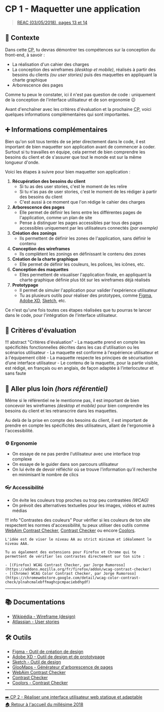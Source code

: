 # CP 1 - Maquetter une application
> [REAC (03/05/2018), pages 13 et 14](https://www.banque.di.afpa.fr/EspaceEmployeursCandidatsActeurs/EGPResultat.aspx?ct=01280m03&type=t)

## 🚀 Contexte

Dans cette <abbr title="Compétence Professionnelle">CP</abbr>, tu devras démontrer tes compétences sur la conception du front-end, à savoir :

- La réalisation d'un cahier des charges
- La conception des wireframes _(desktop et mobile)_, réalisés à partir des besoins du clients _(ou user stories)_ puis des maquettes en appliquant la charte graphique
- Arborescence des pages

Comme tu peux le constater, ici il n'est pas question de code : uniquement de la conception de l'interface utilisateur et de son ergonomie 😉

Avant d'enchaîner avec les critères d'évaluation et la prochaine <abbr title="Compétence Professionnelle">CP</abbr>, voici quelques informations complémentaires qui sont importantes.

## ➕ Informations complémentaires

Bien qu'on soit tous tentés de se jeter directement dans le code, il est important de bien maquetter son application avant de commencer à coder.  
Surtout si tu travailles en équipe, cela permet de bien comprendre les besoins du client et de s'assurer que tout le monde est sur la même longueur d'onde.

Voici les étapes à suivre pour bien maquetter son application :

1. **Récupération des besoins du client**
    - Si tu as des user stories, c'est le moment de les relire
    - Si tu n'as pas de user stories, c'est le moment de les rédiger à partir des besoins du client
    - C'est aussi à ce moment que l'on rédige le cahier des charges
2. **Arborescence des pages**
    - Elle permet de définir les liens entre les différentes pages de l'application, comme un plan de site
    - Pense à distinguer les pages accessibles par tous des pages accessibles uniquement par les utilisateurs connectés _(par exemple)_
3. **Création des zonings**
    - Ils permettent de définir les zones de l'application, sans définir le contenu
4. **Conception des wireframes**
    - Ils complètent les zonings en définissant le contenu des zones
5. **Création de la charte graphique**
    - Elle permet de définir les couleurs, les polices, les icônes, etc.
6. **Conception des maquettes**
    - Elles permettent de visualiser l'application finale, en appliquant la charte graphique définie plus tôt sur les wireframes déjà réalisés
7. **Prototypage**
    - Il permet de simuler l'application pour valider l'expérience utilisateur
    - Tu as plusieurs outils pour réaliser des prototypes, comme [Figma](https://www.figma.com/fr-fr/), [Adobe XD](https://www.adobe.com/fr/products/xd.html), [Sketch](https://www.sketch.com/), etc.

Ce n'est qu'une fois toutes ces étapes réalisées que tu pourras te lancer dans le code, pour l'intégration de l'interface utilisateur.

## 📝 Critères d'évaluation
!!! abstract "Critères d'évaluation"
    - La maquette prend en compte les spécificités fonctionnelles décrites dans les cas d'utilisation ou les scénarios utilisateur
    - La maquette est conforme à l'expérience utilisateur et à l'équipement ciblé
    - La maquette respecte les principes de sécurisation d’une interface utilisateur
    - Le contenu de la maquette, pour la partie visible, est rédigé, en français ou en anglais, de façon adaptée à l’interlocuteur et sans faute

## 🤯 Aller plus loin _(hors référentiel)_

Même si le référentiel ne le mentionne pas, il est important de bien concevoir les wireframes _(desktop et mobile)_
pour bien comprendre les besoins du client et les retranscrire dans les maquettes.

Au delà de la prise en compte des besoins du client, il est important de prendre en compte les spécificités des utilisateurs,
allant de l'ergonomie à l'accessibilité.

### ⚙️ Ergonomie

- On essaye de ne pas perdre l'utilisateur avec une interface trop complexe
- On essaye de le guider dans son parcours utilisateur
- On lui évite de devoir réfléchir où se trouve l'information qu'il recherche en minimisant le nombre de clics

### 👓 Accessibilité

- On évite les couleurs trop proches ou trop peu contrastées _(WCAG)_
- On prévoit des alternatives textuelles pour les images, vidéos et autres médias

!!! info "Contrastes des couleurs"
    Pour vérifier si les couleurs de ton site respectent les normes d'accessibilité, tu peux utiliser des outils comme [WebAim Contrast Checker](https://webaim.org/resources/contrastchecker/), [Contrast Checker](https://contrastchecker.com/) ou encore [Coolors](https://coolors.co/contrast-checker/112a46-acc8e5).

    L'idée est de viser le niveau AA au strict minimum et idéalement le niveau AAA.

    Tu as également des extensions pour Firefox et Chrome qui te permettent de vérifier les contrastes directement sur ton site :

    - [(Firefox) WCAG Contrast Checker, par Jorge Rumoroso](https://addons.mozilla.org/fr/firefox/addon/wcag-contrast-checker)
    - [(Chrome) WCAG Color Contrast Checker, par Jorge Rumoroso](https://chromewebstore.google.com/detail/wcag-color-contrast-check/plnahcmalebffmaghcpcmpaciebdhgdf)

---

## 📚 Documentations
- [Wikipédia - Wireframe (design)](https://fr.wikipedia.org/wiki/Wireframe_(design))
- [Atlassian - User stories](https://www.atlassian.com/fr/agile/project-management/user-stories)

## 🛠️ Outils
- [Figma - Outil de création de design](https://www.figma.com/fr-fr/)
- [Adobe XD - Outil de design et de prototypage](https://www.adobe.com/fr/products/xd.html)
- [Sketch - Outil de design](https://www.sketch.com/)
- [GlooMaps - Générateur d'arborescence de pages](https://www.gloomaps.com/)
- [WebAim Contrast Checker](https://webaim.org/resources/contrastchecker/)
- [Contrast Checker](https://contrastchecker.com/)
- [Coolors - Contrast Checker](https://coolors.co/contrast-checker/112a46-acc8e5)

---

[➡️ CP 2 - Réaliser une interface utilisateur web statique et adaptable](cp-2-realiser-une-interface-utilisateur-web-statique-et-adaptable.md)  
[🏠 Retour à l'accueil du millésime 2018](index.md)